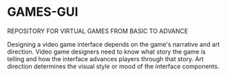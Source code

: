 # GAMES-GUI
REPOSITORY FOR VIRTUAL GAMES FROM BASIC TO ADVANCE

Designing a video game interface depends on the game's narrative and art direction. Video game designers need to know what story the game is telling and how the interface advances players through that story. Art direction determines the visual style or mood of the interface components.
